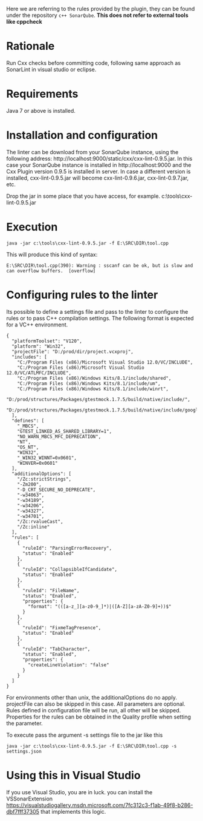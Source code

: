 Here we are referring to the rules provided by the plugin, they can be found under the repository ```c++ SonarQube```. **This does not refer to external tools like cppcheck**

# Rationale
Run Cxx checks before committing code, following same approach as SonarLint in visual studio or eclipse.

# Requirements
Java 7 or above is installed.

# Installation and configuration
The linter can be download from your SonarQube instance, using the following address: http://localhost:9000/static/cxx/cxx-lint-0.9.5.jar. In this case your SonarQube instance is installed in http://localhost:9000 and the Cxx Plugin version 0.9.5 is installed in server. In case a different version is installed, cxx-lint-0.9.5.jar will become cxx-lint-0.9.6.jar, cxx-lint-0.9.7.jar, etc.

Drop the jar in some place that you have access, for example. c:\tools\cxx-lint-0.9.5.jar

# Execution
```
java -jar c:\tools\cxx-lint-0.9.5.jar -f E:\SRC\DIR\tool.cpp
```

This will produce this kind of syntax:

```
E:\SRC\DIR\tool.cpp(390): Warning : sscanf can be ok, but is slow and can overflow buffers.  [overflow]
```

# Configuring rules to the linter
Its possible to define a settings file and pass to the linter to configure the rules or to pass C++ compilation settings. The following format is expected for a VC++ environment.
```
{
  "platformToolset": "V120", 
  "platform": "Win32",
  "projectFile": "D:/prod/dir/project.vcxproj",
  "includes": [
    "C:/Program Files (x86)/Microsoft Visual Studio 12.0/VC/INCLUDE",
    "C:/Program Files (x86)/Microsoft Visual Studio 12.0/VC/ATLMFC/INCLUDE",
    "C:/Program Files (x86)/Windows Kits/8.1/include/shared",
    "C:/Program Files (x86)/Windows Kits/8.1/include/um",
    "C:/Program Files (x86)/Windows Kits/8.1/include/winrt",
    "D:/prod/structures/Packages/gtestmock.1.7.5/build/native/include/",
    "D:/prod/structures/Packages/gtestmock.1.7.5/build/native/include/googletest"
  ],
  "defines": [
    "_MBCS",
    "GTEST_LINKED_AS_SHARED_LIBRARY=1",
    "NO_WARN_MBCS_MFC_DEPRECATION",
    "NT",
    "OS_NT",
    "WIN32",
    "_WIN32_WINNT=0x0601",
    "WINVER=0x0601"
  ],
  "additionalOptions": [
    "/Zc:strictStrings",
    "-Zm200",
    "-D_CRT_SECURE_NO_DEPRECATE",
    "-w34063",
    "-w34189",
    "-w34206",
    "-w34327",
    "-w34701",
    "/Zc:rvalueCast",
    "/Zc:inline"
  ],
  "rules": [
    {
      "ruleId": "ParsingErrorRecovery",
      "status": "Enabled"
    },
    {
      "ruleId": "CollapsibleIfCandidate",
      "status": "Enabled"
    },
    {
      "ruleId": "FileName",
      "status": "Enabled",
      "properties": {
        "format": "(([a-z_][a-z0-9_]*)|([A-Z][a-zA-Z0-9]+))$"
      }
    },
    {
      "ruleId": "FixmeTagPresence",
      "status": "Enabled"
    },
    {
      "ruleId": "TabCharacter",
      "status": "Enabled",
      "properties": {
        "createLineViolation": "false"
      }
    }
  ]
}
```

For environments other than unix, the additionalOptions do no apply. projectFile can also be skipped in this case. All parameters are optional.
Rules defined in configuration file will be run, all other will be skipped.
Properties for the rules can be obtained in the Quality profile when setting the parameter.

To execute pass the argument -s settings file to the jar like this
```
java -jar c:\tools\cxx-lint-0.9.5.jar -f E:\SRC\DIR\tool.cpp -s settings.json
```

# Using this in Visual Studio
If you use Visual Studio, you are in luck. you can install the VSSonarExtension https://visualstudiogallery.msdn.microsoft.com/7fc312c3-f1ab-49f8-b286-dbf7fff37305 that implements this logic.



